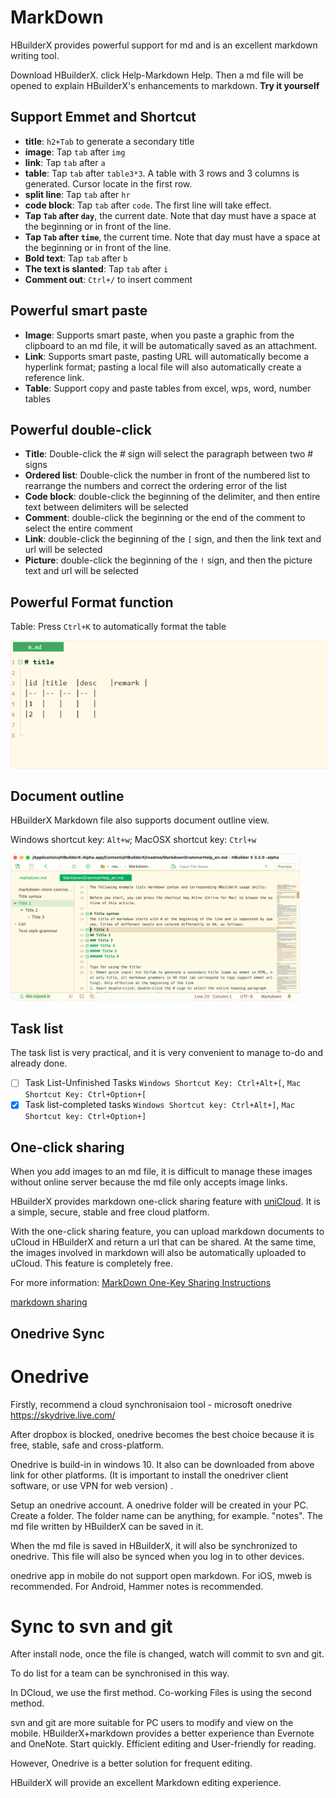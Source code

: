 # MarkDown

HBuilderX provides powerful support for md and is an excellent markdown writing tool.

Download HBuilderX. click Help-Markdown Help. Then a md file will be opened to explain HBuilderX's enhancements to markdown.
**Try it yourself**

## Support Emmet and Shortcut 

- **title**: `h2+Tab` to generate a secondary title
- **image**: Tap `tab` after `img`
- **link**: Tap `tab` after `a`
- **table**: Tap `tab` after `table3*3`. A table with 3 rows and 3 columns is generated. Cursor locate in the first row.
- **split line**: Tap `tab` after `hr`
- **code block**: Tap `tab` after `code`. The first line will take effect.
- **Tap `Tab` after `day`**, the current date. Note that day must have a space at the beginning or in front of the line.
- **Tap `Tab` after `time`**, the current time. Note that day must have a space at the beginning or in front of the line.
- **Bold text**: Tap `tab` after `b`
- **The text is slanted**: Tap `tab` after `i`
- **Comment out**: `Ctrl+/` to insert comment

## Powerful smart paste

- **Image**: Supports smart paste, when you paste a graphic from the clipboard to an md file, it will be automatically saved as an attachment.
- **Link**: Supports smart paste, pasting URL will automatically become a hyperlink format; pasting a local file will also automatically create a reference link.
- **Table**: Support copy and paste tables from excel, wps, word, number tables

## Powerful double-click

- **Title**: Double-click the # sign will select the paragraph between two # signs
- **Ordered list**: Double-click the number in front of the numbered list to rearrange the numbers and correct the ordering error of the list
- **Code block**: double-click the beginning of the delimiter, and then entire text between delimiters will be selected
- **Comment**: double-click the beginning or the end of the comment to select the entire comment
- **Link**: double-click the beginning of the `[` sign, and then the link text and url will be selected
- **Picture**: double-click the beginning of the `!` sign, and then the picture text and url will be selected

## Powerful Format function

Table: Press `Ctrl+K` to automatically format the table

<img src="/static/snapshots/tutorial/markdown/markdown_table_format.gif" style="border: 1px solid #eee;"/>

## Document outline

HBuilderX Markdown file also supports document outline view.

Windows shortcut key: `Alt+w`; MacOSX shortcut key: `Ctrl+w`

<img src="/static/snapshots/tutorial/markdown/markdown_outline_en.png" style="zoom: 45%;border-radius: 20px;border: 1px solid #eee;"/>

## Task list

The task list is very practical, and it is very convenient to manage to-do and already done.

- [ ] Task List-Unfinished Tasks `Windows Shortcut Key: Ctrl+Alt+[`, `Mac Shortcut Key: Ctrl+Option+[`
- [x] Task list-completed tasks `Windows Shortcut key: Ctrl+Alt+]`, `Mac Shortcut key: Ctrl+Option+]`

## One-click sharing

When you add images to an md file, it is difficult to manage these images without online server because the md file only accepts image links.

HBuilderX provides markdown one-click sharing feature with [uniCloud](https://unicloud.dcloud.net.cn/). It is a simple, secure, stable and free cloud platform.

With the one-click sharing feature, you can upload markdown documents to uCloud in HBuilderX and return a url that can be shared. At the same time, the images involved in markdown will also be automatically uploaded to uCloud. This feature is completely free.

For more information: [MarkDown One-Key Sharing Instructions](https://ask.dcloud.net.cn/article/37573)

[markdown sharing](/Tutorial/extension/markdown_share)

## Onedrive Sync

# Onedrive

Firstly, recommend a cloud synchronisaion tool - microsoft onedrive https://skydrive.live.com/

After dropbox is blocked, onedrive becomes the best choice because it is free, stable, safe and cross-platform.

Onedrive is build-in in windows 10. It also can be downloaded from above link for other platforms. (It is important to install the onedriver client software, or use VPN for web version) .

Setup an onedrive account. A onedrive folder will be created in your PC. Create a folder. The folder name can be anything, for example. "notes". The md file written by HBuilderX can be saved in it.

When the md file is saved in HBuilderX, it will also be synchronized to onedrive. This file will also be synced when you log in to other devices.

onedrive app in mobile do not support open markdown. For iOS, mweb is recommended. For Android, Hammer notes is recommended.

# Sync to svn and git

After install node, once the file is changed, watch will commit to svn and git.

To do list for a team can be synchronised in this way.

In DCloud, we use the first method. Co-working Files is using the second method. 

svn and git are more suitable for PC users to modify and view on the mobile. HBuilderX+markdown provides a better experience than Evernote and OneNote. Start quickly. Efficient editing and User-friendly for reading.

However, Onedrive is a better solution for frequent editing.

HBuilderX will provide an excellent Markdown editing experience.
